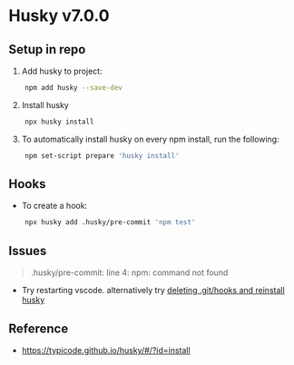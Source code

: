 # Husky v7.0.0

## Setup in repo

1. Add husky to project:

```bash
	npm add husky --save-dev
```

2. Install husky

```bash
	npx husky install
```

3. To automatically install husky on every npm install, run the following:

```bash
	npm set-script prepare 'husky install'
```

## Hooks

- To create a hook:

```bash
	npx husky add .husky/pre-commit 'npm test'
```

## Issues

> .husky/pre-commit: line 4: npm: command not found

- Try restarting vscode. alternatively try [deleting .git/hooks and reinstall husky](https://github.com/typicode/husky/issues/854#issuecomment-776126582)

## Reference

- https://typicode.github.io/husky/#/?id=install
